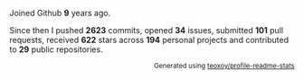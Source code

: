 Joined Github **9** years ago.

Since then I pushed **2623** commits, opened **34** issues, submitted **101** pull requests, received **622** stars across **194** personal projects and contributed to **29** public repositories.

<p align="right"><sub>Generated using <a href="https://github.com/marketplace/actions/profile-readme-stats">teoxoy/profile-readme-stats</a></sub></p>
